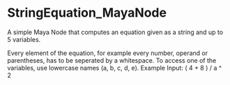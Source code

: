# StringEquation_MayaNode

A simple Maya Node that computes an equation given as a string and up to 5 variables.

Every element of the equation, for example every number, operand or parentheses, has to be seperated by a whitespace.
To access one of the variables, use lowercase names (a, b, c, d, e).
Example Input: ( 4 + 8 ) / a ^ 2
